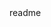 <snippet>
  <content><![CDATA[
# ${1:Pair Trading}
Analyze stock prices (quotes and trades), and find the best paired trades
## Files
1. t.txt: trades file. 
    * Sub-list 1. Each line = quote update (bid/ask) of the given ticker (eg. SPY) and its exchange time till there is another time
2. q.txt: quotes file
## History
TODO: Write history
## Credits
TODO: Write credits
## License
TODO: Write license
]]></content>
  <tabTrigger>readme</tabTrigger>
</snippet>
